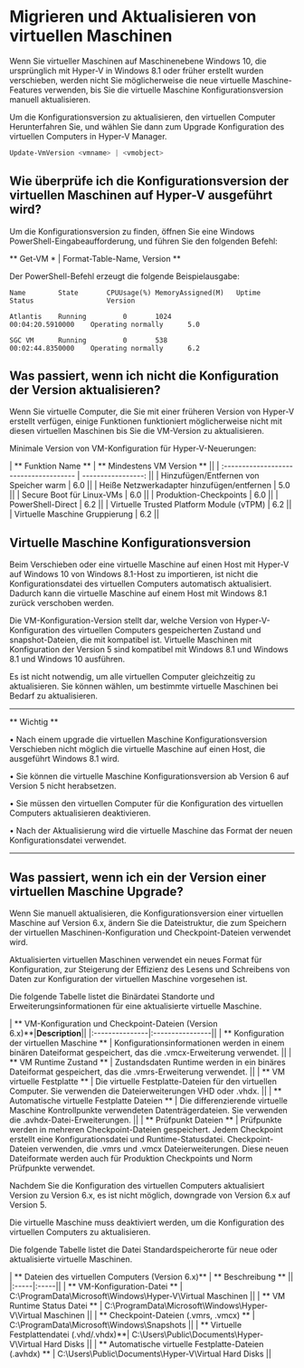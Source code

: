 ﻿# Migrieren und Aktualisieren von virtuellen Maschinen 


Wenn Sie virtueller Maschinen auf Maschinenebene Windows 10, die ursprünglich mit Hyper-V in Windows 8.1 oder früher erstellt wurden verschieben, werden nicht Sie möglicherweise die neue virtuelle Maschine-Features verwenden, bis Sie die virtuelle Maschine Konfigurationsversion manuell aktualisieren. 

Um die Konfigurationsversion zu aktualisieren, den virtuellen Computer Herunterfahren Sie, und wählen Sie dann zum Upgrade Konfiguration des virtuellen Computers in Hyper-V Manager.  

 ```PowerShell
Update-VmVersion <vmname> | <vmobject>
```



## Wie überprüfe ich die Konfigurationsversion der virtuellen Maschinen auf Hyper-V ausgeführt wird? 

Um die Konfigurationsversion zu finden, öffnen Sie eine Windows PowerShell-Eingabeaufforderung, und führen Sie den folgenden Befehl:

** Get-VM * | Format-Table-Name, Version **

Der PowerShell-Befehl erzeugt die folgende Beispielausgabe:

```
Name		State		CPUUsage(%)	MemoryAssigned(M)	Uptime				Status					Version
    
Atlantis	Running			0		1024			 	00:04:20.5910000	Operating normally		5.0
    
SGC VM		Running			0		538 	 			00:02:44.8350000	Operating normally		6.2
```


## Was passiert, wenn ich nicht die Konfiguration der Version aktualisieren?

Wenn Sie virtuelle Computer, die Sie mit einer früheren Version von Hyper-V erstellt verfügen, einige Funktionen funktioniert möglicherweise nicht mit diesen virtuellen Maschinen bis Sie die VM-Version zu aktualisieren.

Minimale Version von VM-Konfiguration für Hyper-V-Neuerungen:

| ** Funktion Name ** | ** Mindestens VM Version ** ||
| :------------------------------------- | -----------------: ||
| Hinzufügen/Entfernen von Speicher warm |                6.0 ||
| Heiße Netzwerkadapter hinzufügen/entfernen |                5.0 ||
| Secure Boot für Linux-VMs |                6.0 ||
| Produktion-Checkpoints |                6.0 || 
| PowerShell-Direct |                6.2 ||
| Virtuelle Trusted Platform Module (vTPM) |                6.2 ||
| Virtuelle Maschine Gruppierung |                6.2 ||



## Virtuelle Maschine Konfigurationsversion ##

Beim Verschieben oder eine virtuelle Maschine auf einen Host mit Hyper-V auf Windows 10 von Windows 8.1-Host zu importieren, ist nicht die Konfigurationsdatei des virtuellen Computers automatisch aktualisiert. Dadurch kann die virtuelle Maschine auf einem Host mit Windows 8.1 zurück verschoben werden.  

Die VM-Konfiguration-Version stellt dar, welche Version von Hyper-V-Konfiguration des virtuellen Computers gespeicherten Zustand und snapshot-Dateien, die mit kompatibel ist. Virtuelle Maschinen mit Konfiguration der Version 5 sind kompatibel mit Windows 8.1 und Windows 8.1 und Windows 10 ausführen. 

Es ist nicht notwendig, um alle virtuellen Computer gleichzeitig zu aktualisieren. Sie können wählen, um bestimmte virtuelle Maschinen bei Bedarf zu aktualisieren.   


----------------
** Wichtig **

• Nach einem upgrade die virtuellen Maschine Konfigurationsversion Verschieben nicht möglich die virtuelle Maschine auf einen Host, die ausgeführt Windows 8.1 wird.

• Sie können die virtuelle Maschine Konfigurationsversion ab Version 6 auf Version 5 nicht herabsetzen.

• Sie müssen den virtuellen Computer für die Konfiguration des virtuellen Computers aktualisieren deaktivieren.

• Nach der Aktualisierung wird die virtuelle Maschine das Format der neuen Konfigurationsdatei verwendet. 

--------





## Was passiert, wenn ich ein der Version einer virtuellen Maschine Upgrade?
Wenn Sie manuell aktualisieren, die Konfigurationsversion einer virtuellen Maschine auf Version 6.x, ändern Sie die Dateistruktur, die zum Speichern der virtuellen Maschinen-Konfiguration und Checkpoint-Dateien verwendet wird. 

Aktualisierten virtuellen Maschinen verwendet ein neues Format für Konfiguration, zur Steigerung der Effizienz des Lesens und Schreibens von Daten zur Konfiguration der virtuellen Maschine vorgesehen ist.  

Die folgende Tabelle listet die Binärdatei Standorte und Erweiterungsinformationen für eine aktualisierte virtuelle Maschine.  

| ** VM-Konfiguration und Checkpoint-Dateien (Version 6.x)**|**Description**||
|:---------------|:----------------||
| ** Konfiguration der virtuellen Maschine ** | Konfigurationsinformationen werden in einem binären Dateiformat gespeichert, das die .vmcx-Erweiterung verwendet. ||
| ** VM Runtime Zustand ** | Zustandsdaten Runtime werden in ein binäres Dateiformat gespeichert, das die .vmrs-Erweiterung verwendet.  ||
| ** VM virtuelle Festplatte ** | Die virtuelle Festplatte-Dateien für den virtuellen Computer. Sie verwenden die Dateierweiterungen VHD oder .vhdx.   ||
| ** Automatische virtuelle Festplatte Dateien ** | Die differenzierende virtuelle Maschine Kontrollpunkte verwendeten Datenträgerdateien. Sie verwenden die .avhdx-Datei-Erweiterungen. ||
| ** Prüfpunkt Dateien ** | Prüfpunkte werden in mehreren Checkpoint-Dateien gespeichert. Jedem Checkpoint erstellt eine Konfigurationsdatei und Runtime-Statusdatei. Checkpoint-Dateien verwenden, die .vmrs und .vmcx Dateierweiterungen. Diese neuen Dateiformate werden auch für Produktion Checkpoints und Norm Prüfpunkte verwendet. 

Nachdem Sie die Konfiguration des virtuellen Computers aktualisiert Version zu Version 6.x, es ist nicht möglich, downgrade von Version 6.x auf Version 5. 

Die virtuelle Maschine muss deaktiviert werden, um die Konfiguration des virtuellen Computers zu aktualisieren.

Die folgende Tabelle listet die Datei Standardspeicherorte für neue oder aktualisierte virtuelle Maschinen.

|   ** Dateien des virtuellen Computers (Version 6.x)** | ** Beschreibung ** ||
|:-----|:-----||
| ** VM-Konfiguration-Datei ** | C:\ProgramData\Microsoft\Windows\Hyper-V\Virtual Maschinen ||
| ** VM Runtime Status Datei ** | C:\ProgramData\Microsoft\Windows\Hyper-V\Virtual Maschinen ||
| ** Checkpoint-Dateien (.vmrs, .vmcx) ** | C:\ProgramData\Microsoft\Windows\Snapshots ||
| ** Virtuelle Festplattendatei (.vhd/.vhdx)**| C:\Users\Public\Documents\Hyper-V\Virtual Hard Disks ||
| ** Automatische virtuelle Festplatte-Dateien (.avhdx) ** | C:\Users\Public\Documents\Hyper-V\Virtual Hard Disks ||




